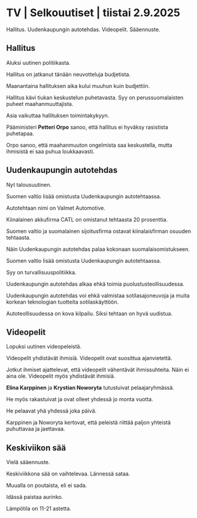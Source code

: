# TV | Selkouutiset | tiistai 2.9.2025

Hallitus. Uudenkaupungin autotehdas. Videopelit. Sääennuste.

## Hallitus

Aluksi uutinen politiikasta.

Hallitus on jatkanut tänään neuvotteluja budjetista.

Maanantaina hallituksen aika kului muuhun kuin budjettiin.

Hallitus kävi tiukan keskustelun puhetavasta. Syy on perussuomalaisten puheet maahanmuuttajista.

Asia vaikuttaa hallituksen toimintakykyyn.

Pääministeri **Petteri Orpo** sanoo, että hallitus ei hyväksy rasistista puhetapaa.

Orpo sanoo, että maahanmuuton ongelmista saa keskustella, mutta ihmisistä ei saa puhua loukkaavasti.

## Uudenkaupungin autotehdas

Nyt talousuutinen.

Suomen valtio lisää omistusta Uudenkaupungin autotehtaassa.

Autotehtaan nimi on Valmet Automotive.

Kiinalainen akkufirma CATL on omistanut tehtaasta 20 prosenttia.

Suomen valtio ja suomalainen sijoitusfirma ostavat kiinalaisfirman osuuden tehtaasta.

Näin Uudenkaupungin autotehdas palaa kokonaan suomalaisomistukseen.

Suomen valtio lisää omistusta Uudenkaupungin autotehtaassa.

Syy on turvallisuuspolitiikka.

Uudenkaupungin autotehdas alkaa ehkä toimia puolustusteollisuudessa.

Uudenkaupungin autotehdas voi ehkä valmistaa sotilasajoneuvoja ja muita korkean teknologian tuotteita sotilaskäyttöön.

Autoteollisuudessa on kova kilpailu. Siksi tehtaan on hyvä uudistua.

## Videopelit

Lopuksi uutinen videopeleistä.

Videopelit yhdistävät ihmisiä. Videopelit ovat suosittua ajanvietettä.

Jotkut ihmiset ajattelevat, että videopelit vähentävät ihmissuhteita. Näin ei aina ole. Videopelit myös yhdistävät ihmisiä.

**Elina Karppinen** ja **Krystian Noworyta** tutustuivat pelaajaryhmässä.

He myös rakastuivat ja ovat olleet yhdessä jo monta vuotta.

He pelaavat yhä yhdessä joka päivä.

Karppinen ja Noworyta kertovat, että peleistä riittää paljon yhteistä puhuttavaa ja jaettavaa.

## Keskiviikon sää

Vielä sääennuste.

Keskiviikkona sää on vaihtelevaa. Lännessä sataa.

Muualla on poutaista, eli ei sada.

Idässä paistaa aurinko.

Lämpötila on 11-21 astetta.
